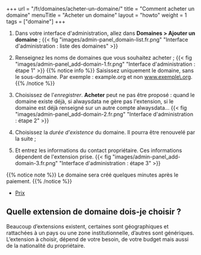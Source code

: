 +++
url = "/fr/domaines/acheter-un-domaine/"
title = "Comment acheter un domaine"
menuTitle = "Acheter un domaine"
layout = "howto"
weight = 1
tags = ["domaine"]
+++

1. Dans votre interface d'administration, allez dans **Domaines > Ajouter un domaine** ;
{{< fig "images/admin-panel_domain-list.fr.png" "Interface d'administration : liste des domaines" >}}
2. Renseignez les noms de domaines que vous souhaitez acheter ;
{{< fig "images/admin-panel_add-domain-1.fr.png" "Interface d'administration : étape 1" >}}
{{% notice info %}}
Saisissez uniquement le domaine, sans le sous-domaine. Par exemple : example.org et non www.exemple\.org.
{{% /notice %}}

3. Choisissez de l'_enregistrer_. **Acheter** peut ne pas être proposé : quand le domaine existe déjà, si alwaysdata ne gère pas l'extension, si le domaine est déjà renseigné sur un autre compte alwaysdata...
{{< fig "images/admin-panel_add-domain-2.fr.png" "Interface d'administration : étape 2" >}}
4. Choisissez la _durée d'existence_ du domaine. Il pourra être renouvelé par la suite ;
5. Et entrez les informations du contact propriétaire. Ces informations dépendent de l'extension prise.
{{< fig "images/admin-panel_add-domain-3.fr.png" "Interface d'administration : étape 3" >}}

{{% notice note %}}
Le domaine sera créé quelques minutes après le paiement.
{{% /notice %}}

- [Prix](https://www.alwaysdata.com/fr/domaines/#main)

## Quelle extension de domaine dois-je choisir ?
Beaucoup d’extensions existent, certaines sont géographiques et rattachées à un pays ou une zone institutionnelle, d’autres sont génériques. L’extension à choisir, dépend de votre besoin, de votre budget mais aussi de la nationalité du propriétaire.
